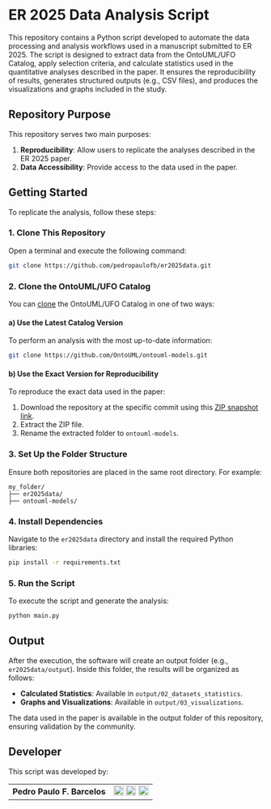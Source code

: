 
# ER 2025 Data Analysis Script

This repository contains a Python script developed to automate the data processing and analysis workflows used in a manuscript submitted to ER 2025. The script is designed to extract data from the OntoUML/UFO Catalog, apply selection criteria, and calculate statistics used in the quantitative analyses described in the paper. It ensures the reproducibility of results, generates structured outputs (e.g., CSV files), and produces the visualizations and graphs included in the study.

## Repository Purpose

This repository serves two main purposes:
1. **Reproducibility**: Allow users to replicate the analyses described in the ER 2025 paper.
2. **Data Accessibility**: Provide access to the data used in the paper.

## Getting Started

To replicate the analysis, follow these steps:

### 1. Clone This Repository
Open a terminal and execute the following command:
```bash
git clone https://github.com/pedropaulofb/er2025data.git
```

### 2. Clone the OntoUML/UFO Catalog
You can [clone](https://docs.github.com/en/repositories/creating-and-managing-repositories/cloning-a-repository) the OntoUML/UFO Catalog in one of two ways:

#### a) Use the Latest Catalog Version
To perform an analysis with the most up-to-date information:
```bash
git clone https://github.com/OntoUML/ontouml-models.git
```

#### b) Use the Exact Version for Reproducibility
To reproduce the exact data used in the paper:
1. Download the repository at the specific commit using this [ZIP snapshot link](https://github.com/OntoUML/ontouml-models/archive/0b62aa42171fdcfaa0d0533b516012eda66f3ad6.zip).
2. Extract the ZIP file.
3. Rename the extracted folder to `ontouml-models`.

### 3. Set Up the Folder Structure
Ensure both repositories are placed in the same root directory. For example:
```
my_folder/
├── er2025data/
├── ontouml-models/
```

### 4. Install Dependencies
Navigate to the `er2025data` directory and install the required Python libraries:
```bash
pip install -r requirements.txt
```

### 5. Run the Script
To execute the script and generate the analysis:
```bash
python main.py
```

## Output

After the execution, the software will create an output folder (e.g., `er2025data/output`). Inside this folder, the results will be organized as follows:

- **Calculated Statistics**: Available in `output/02_datasets_statistics`.
- **Graphs and Visualizations**: Available in `output/03_visualizations`.

The data used in the paper is available in the output folder of this repository, ensuring validation by the community.



## Developer

This script was developed by:

<table>
  <tr>
    <td><strong>Pedro Paulo F. Barcelos</strong></td>
    <td>
      <a href="https://orcid.org/0000-0003-2736-7817"><img src="https://upload.wikimedia.org/wikipedia/commons/0/06/ORCID_iD.svg" alt="ORCID" width="20"/></a>
      <a href="https://github.com/pedropaulofb"><img src="https://github.githubassets.com/images/modules/logos_page/GitHub-Mark.png" alt="GitHub" width="20"/></a>
      <a href="https://www.linkedin.com/in/pedro-paulo-favato-barcelos/"><img src="https://upload.wikimedia.org/wikipedia/commons/c/ca/LinkedIn_logo_initials.png" alt="LinkedIn" width="20"/></a>
    </td>
  </tr>
</table>